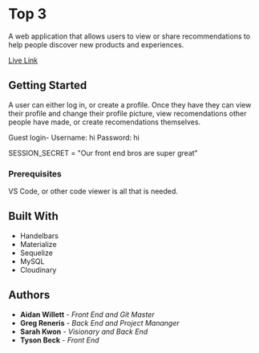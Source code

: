 # Top 3

A web application that allows users to view or share recommendations to help people discover new products and experiences.


[Live Link](https://top3recommendations.herokuapp.com/)

## Getting Started

A user can either log in, or create a profile. Once they have they can view their profile and change their profile picture, view recomendations other people have made, or create recomendations themselves.

Guest login- Username: hi Password: hi

SESSION_SECRET = "Our front end bros are super great"


### Prerequisites

VS Code, or other code viewer is all that is needed.

## Built With

* Handelbars
* Materialize
* Sequelize
* MySQL
* Cloudinary

## Authors

* **Aidan Willett** - *Front End and Git Master*
* **Greg Reneris** - *Back End and Project Mananger*
* **Sarah Kwon** - *Visionary and Back End*
* **Tyson Beck** - *Front End*
